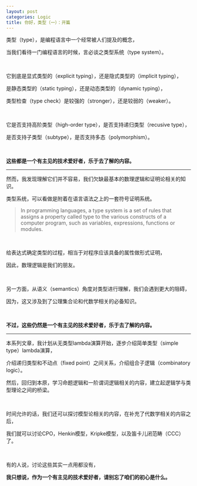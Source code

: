 ```yaml
---
layout: post
categories: Logic
title: 你好，类型（一）：开篇
---
```


类型（type），是编程语言中一个经常被人们提及的概念，

当我们看待一门编程语言的时候，言必谈之类型系统（type system）。

<br/>

它到底是显式类型的（explicit typing），还是隐式类型的（implicit typing），

是静态类型的（static typing），还是动态类型的（dynamic typing），

类型检查（type check）是较强的（stronger），还是较弱的（weaker）。

<br/>

它是否支持高阶类型（high-order type），是否支持递归类型（recusive type），

是否支持子类型（subtype），是否支持多态（polymorphism）。

<br/>

**这些都是一个有主见的技术爱好者，乐于去了解的内容。**

- - -

然而，我发现理解它们并不容易，我们欠缺最基本的数理逻辑和证明论相关的知识。

类型系统，可以看做是附着在语言语法之上的一套符号证明系统。

> In programming languages, a type system is a set of rules that assigns a property called type to the various constructs of a computer program, such as variables, expressions, functions or modules.

<br/>

给表达式确定类型的过程，相当于对程序应该具备的属性做形式证明，

因此，数理逻辑是我们的朋友。

<br/>

另一方面，从语义（semantics）角度对类型进行理解，我们会遇到更大的阻碍，

因为，这又涉及到了公理集合论和代数学相关的必备知识。

<br/>

**不过，这些仍然是一个有主见的技术爱好者，乐于去了解的内容。**

- - -

本系列文章，我计划从无类型lambda演算开始，逐步介绍简单类型（simple type）lambda演算，

介绍递归类型和不动点（fixed point）之间关系，介绍组合子逻辑（combinatory logic）。

然后，回归到本原，学习命题逻辑和一阶谓词逻辑相关的内容，建立起逻辑学与类型理论之间的桥梁。

<br/>

时间允许的话，我们还可以探讨模型论相关的内容，在补充了代数学相关的内容之后，

我们就可以讨论CPO，Henkin模型，Kripke模型，以及笛卡儿闭范畴（CCC）了。

<br/>

有的人说，讨论这些其实一点用都没有，

**我只想说，作为一个有主见的技术爱好者，请别忘了咱们的初心是什么。**